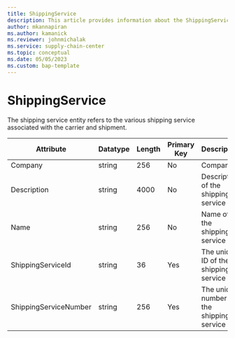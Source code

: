 ```yaml
---
title: ShippingService
description: This article provides information about the ShippingService entity.
author: mkannapiran
ms.author: kamanick
ms.reviewer: johnmichalak
ms.service: supply-chain-center
ms.topic: conceptual
ms.date: 05/05/2023
ms.custom: bap-template
---
```


# **ShippingService**

The shipping service entity refers to the various shipping service associated with the carrier and shipment.


|	Attribute	|	Datatype	|	Length	|	Primary Key	|	Description	|
|---------------|--------|------|----------|-----------|
|	Company	|	string	|	256	|	No	|	Company	|
|	Description	|	string	|	4000	|	No	|	Description of the shipping service	|
|	Name	|	string	|	256	|	No	|	Name of the shipping service	|
|	ShippingServiceId	|	string	|	36	|	Yes	|	The unique ID of the shipping service	|
|	ShippingServiceNumber	|	string	|	256	|	Yes	|	The unique number of the shipping service	|

